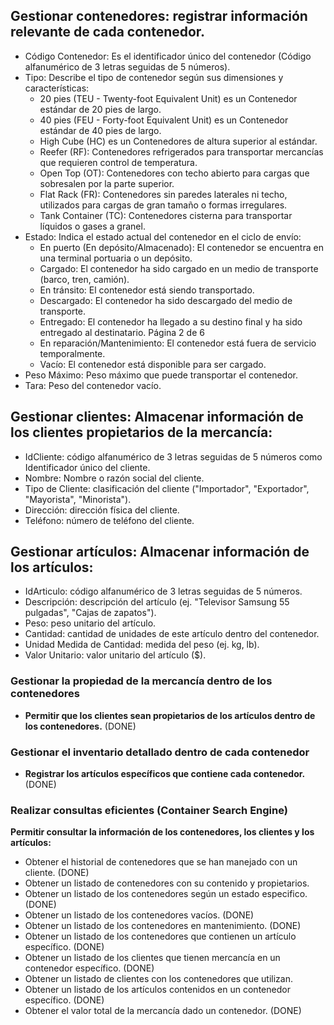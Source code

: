 ## Gestionar contenedores: registrar información relevante de cada contenedor. 
- Código Contenedor: Es el identificador único del contenedor (Código alfanumérico 
de 3 letras seguidas de 5 números). 
- Tipo: Describe el tipo de contenedor según sus dimensiones y características: 
    - 20 pies (TEU - Twenty-foot Equivalent Unit) es un Contenedor estándar de 
20 pies de largo.
    - 40 pies (FEU - Forty-foot Equivalent Unit) es un Contenedor estándar de 40 
pies de largo.
    - High Cube (HC) es un Contenedores de altura superior al estándar.
    - Reefer (RF): Contenedores refrigerados para transportar mercancías que 
requieren control de temperatura.
    - Open Top (OT): Contenedores con techo abierto para cargas que sobresalen por 
la parte superior.
    - Flat Rack (FR): Contenedores sin paredes laterales ni techo, utilizados para 
cargas de gran tamaño o formas irregulares.
    - Tank Container (TC): Contenedores cisterna para transportar líquidos o gases a 
granel.
- Estado: Indica el estado actual del contenedor en el ciclo de envío: 
    - En puerto (En depósito/Almacenado): El contenedor se encuentra en una 
terminal portuaria o un depósito.
    - Cargado: El contenedor ha sido cargado en un medio de transporte (barco, 
tren, camión).
    - En tránsito: El contenedor está siendo transportado.
    - Descargado: El contenedor ha sido descargado del medio de transporte.
    - Entregado: El contenedor ha llegado a su destino final y ha sido entregado 
al destinatario.
Página 2 de 6
    - En reparación/Mantenimiento: El contenedor está fuera de servicio 
temporalmente.
    - Vacío: El contenedor está disponible para ser cargado.
- Peso Máximo: Peso máximo que puede transportar el contenedor. 
- Tara: Peso del contenedor vacío.
## Gestionar clientes: Almacenar información de los clientes propietarios de la mercancía:
- IdCliente: código alfanumérico de 3 letras seguidas de 5 números como 
Identificador único del cliente.
- Nombre: Nombre o razón social del cliente.
- Tipo de Cliente: clasificación del cliente ("Importador", "Exportador", "Mayorista", 
"Minorista").
- Dirección: dirección física del cliente.
- Teléfono: número de teléfono del cliente.
## Gestionar artículos: Almacenar información de los artículos:
- IdArticulo: código alfanumérico de 3 letras seguidas de 5 números.
- Descripción: descripción del artículo (ej. "Televisor Samsung 55 pulgadas", "Cajas 
de zapatos").
- Peso: peso unitario del artículo.
- Cantidad: cantidad de unidades de este artículo dentro del contenedor.
- Unidad Medida de Cantidad: medida del peso (ej. kg, lb).
- Valor Unitario: valor unitario del artículo ($).
### Gestionar la propiedad de la mercancía dentro de los contenedores
- **Permitir que los clientes sean propietarios de los artículos dentro de los contenedores.** (DONE)
### Gestionar el inventario detallado dentro de cada contenedor
- **Registrar los artículos específicos que contiene cada contenedor.** (DONE)
### Realizar consultas eficientes (Container Search Engine)
**Permitir consultar la información de los contenedores, los clientes y los artículos:**
- Obtener el historial de contenedores que se han manejado con un cliente. (DONE)
- Obtener un listado de contenedores con su contenido y propietarios.
- Obtener un listado de los contenedores según un estado especifico. (DONE)
- Obtener un listado de los contenedores vacíos. (DONE)
- Obtener un listado de los contenedores en mantenimiento. (DONE)
- Obtener un listado de los contenedores que contienen un artículo específico. (DONE)
- Obtener un listado de los clientes que tienen mercancía en un contenedor 
específico. (DONE)
- Obtener un listado de clientes con los contenedores que utilizan.
- Obtener un listado de los artículos contenidos en un contenedor específico. (DONE)
- Obtener el valor total de la mercancía dado un contenedor. (DONE)